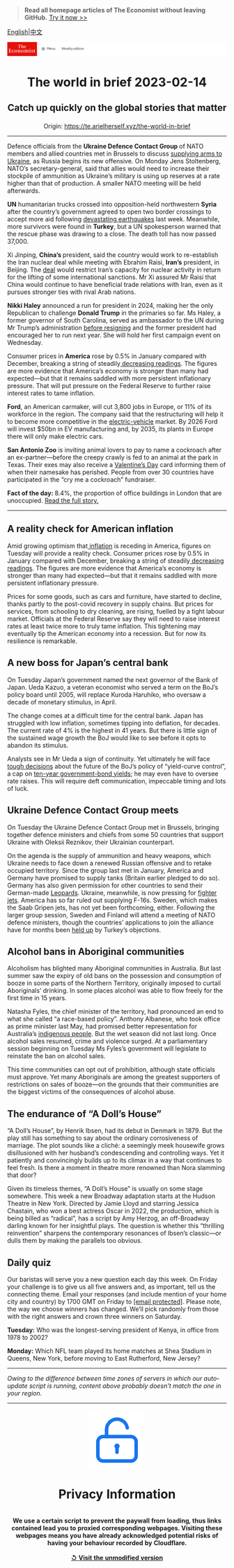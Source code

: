 > **Read all homepage articles of The Economist without leaving GitHub.** [Try it now >>](https://arielherself.github.io/te)

[English](https://github.com/arielherself/espresso/blob/main/README.md)|[中文](https://github-com.translate.goog/arielherself/espresso/blob/main/README.md?_x_tr_sl=en&_x_tr_tl=zh-CN&_x_tr_hl=zh-CN&_x_tr_pto=wapp)



![The Economist](menubar.png)

# <p align="center">The world in brief 2023-02-14</p>

## <p align="center">Catch up quickly on the global stories that matter</p>

<p align="center">Origin: <a href="https://te.arielherself.xyz/the-world-in-brief">https://te.arielherself.xyz/the-world-in-brief</a><hr>

Defence officials from the <strong>Ukraine Defence Contact Group </strong>of NATO members and allied countries met in Brussels to discuss [supplying arms to Ukraine](https://te.arielherself.xyz/europe/2023/01/21/apart-from-leopard-tanks-ukraine-is-getting-lots-of-weapons), as Russia begins its new offensive. On Monday Jens Stoltenberg, NATO’s secretary-general, said that allies would need to increase their stockpile of ammunition as Ukraine’s military is using up reserves at a rate higher than that of production. A smaller NATO meeting will be held afterwards.

<strong>UN</strong> humanitarian trucks crossed into opposition-held northwestern <strong>Syria </strong>after the country’s government agreed to open two border crossings to accept more aid following [devastating earthquakes](https://te.arielherself.xyz/europe/2023/02/09/the-earthquakes-in-turkey-and-syria-have-shaken-both-countries) last week. Meanwhile, more survivors were found in <strong>Turkey</strong>, but a UN spokesperson warned that the rescue phase was drawing to a close. The death toll has now passed 37,000.

Xi Jinping, <strong>China’s </strong>president, said the country would work to re-establish the Iran nuclear deal while meeting with Ebrahim Raisi, <strong>Iran’s</strong> president, in Beijing. The [deal](https://te.arielherself.xyz/the-economist-explains/2021/11/23/what-is-the-jcpoa-the-deal-meant-to-restrict-irans-nuclear-activity) would restrict Iran’s capacity for nuclear activity in return for the lifting of some international sanctions. Mr Xi assured Mr Raisi that China would continue to have beneficial trade relations with Iran, even as it pursues stronger ties with rival Arab nations.

<strong>Nikki Haley</strong> announced a run for president in 2024, making her the only Republican to challenge <strong>Donald Trump</strong> in the primaries so far. Ms Haley, a former governor of South Carolina, served as ambassador to the UN during Mr Trump’s administration [before resigning](https://te.arielherself.xyz/democracy-in-america/2018/10/09/nikki-haley-resigns-as-americas-ambassador-to-the-un) and the former president had encouraged her to run next year. She will hold her first campaign event on Wednesday.

Consumer prices in <strong>America</strong> rose by 0.5% in January compared with December, breaking a string of steadily[ decreasing readings](https://te.arielherself.xyz/finance-and-economics/2022/12/13/americas-inflation-fever-may-be-breaking-at-last). The figures are more evidence that America’s economy is stronger than many had expected—but that it remains saddled with more persistent inflationary pressure. That will put pressure on the Federal Reserve to further raise interest rates to tame inflation.

<strong>Ford</strong>, an American carmaker, will cut 3,800 jobs in Europe, or 11% of its workforce in the region. The company said that the restructuring will help it to become more competitive in the [electric-vehicle](https://te.arielherself.xyz/graphic-detail/2022/06/02/the-electric-vehicle-revolution-is-not-happening-fast-enough) market. By 2026 Ford will invest $50bn in EV manufacturing and, by 2035, its plants in Europe there will only make electric cars.

<strong>San Antonio Zoo</strong> is inviting animal lovers to pay to name a cockroach after an ex-partner—before the creepy crawly is fed to an animal at the park in Texas. Their exes may also receive a [Valentine’s Day](https://te.arielherself.xyz/graphic-detail/2023/02/13/a-valentines-day-cost-of-loving-index) card informing them of when their namesake has perished. People from over 30 countries have participated in the “cry me a cockroach” fundraiser.

<strong>Fact of the day: </strong>8.4%, the proportion of office buildings in London that are unoccupied. [Read the full story.](https://te.arielherself.xyz/finance-and-economics/2023/02/09/city-centres-from-offices-to-family-homes)

----------

## A reality check for American inflation

Amid growing optimism that[ inflation](https://te.arielherself.xyz/graphic-detail/2023/02/02/inflation-usually-hits-americas-poor-hardest-not-this-time) is receding in America, figures on Tuesday will provide a reality check. Consumer prices rose by 0.5% in January compared with December, breaking a string of steadily[ decreasing readings](https://te.arielherself.xyz/finance-and-economics/2022/12/13/americas-inflation-fever-may-be-breaking-at-last). The figures are more evidence that America’s economy is stronger than many had expected—but that it remains saddled with more persistent inflationary pressure.

Prices for some goods, such as cars and furniture, have started to decline, thanks partly to the post-covid recovery in supply chains. But prices for services, from schooling to dry cleaning, are rising, fuelled by a tight labour market. Officials at the Federal Reserve say they will need to raise interest rates at least twice more to truly tame inflation. This tightening may eventually tip the American economy into a recession. But for now its resilience is remarkable.

## A new boss for Japan’s central bank

On Tuesday Japan’s government named the next governor of the Bank of Japan. Ueda Kazuo, a veteran economist who served a term on the BoJ’s policy board until 2005, will replace Kuroda Haruhiko, who oversaw a decade of monetary stimulus, in April.

The change comes at a difficult time for the central bank. Japan has struggled with low inflation, sometimes tipping into deflation, for decades. The current rate of 4% is the highest in 41 years. But there is little sign of the sustained wage growth the BoJ would like to see before it opts to abandon its stimulus.  
  
 Analysts see in Mr Ueda a sign of continuity. Yet ultimately he will face [tough decisions](https://te.arielherself.xyz/finance-and-economics/2023/01/31/is-there-a-fix-for-japans-markets-mess) about the future of the BoJ’s policy of “yield-curve control”, a cap on [ten-year government-bond yields](https://te.arielherself.xyz/leaders/2023/02/02/the-bank-of-japan-should-stop-defending-its-cap-on-bond-yields); he may even have to oversee rate raises. This will require deft communication, impeccable timing and lots of luck.

## Ukraine Defence Contact Group meets

On Tuesday the Ukraine Defence Contact Group met in Brussels, bringing together defence ministers and chiefs from some 50 countries that support Ukraine with Oleksii Reznikov, their Ukrainian counterpart.   
  
 On the agenda is the supply of ammunition and heavy weapons, which Ukraine needs to face down a renewed Russian offensive and to retake occupied territory. Since the group last met in January, America and Germany have promised to supply tanks (Britain earlier pledged to do so). Germany has also given permission for other countries to send their German-made [Leopards](https://te.arielherself.xyz/the-economist-explains/2023/01/25/what-makes-germanys-leopard-2-tank-the-best-fit-for-ukraine). Ukraine, meanwhile, is now pressing for [fighter jets](https://te.arielherself.xyz/the-economist-explains/2023/02/01/why-does-ukraine-want-western-jets-and-will-it-get-them). America has so far ruled out supplying F-16s. Sweden, which makes the Saab Gripen jets, has not yet been forthcoming, either. Following the larger group session, Sweden and Finland will attend a meeting of NATO defence ministers, though the countries’ applications to join the alliance have for months been [held up](https://te.arielherself.xyz/europe/2023/02/02/a-burnt-koran-holds-back-sweden-and-finland-from-joining-nato) by Turkey’s objections.

## Alcohol bans in Aboriginal communities

Alcoholism has blighted many Aboriginal communities in Australia. But last summer saw the expiry of old bans on the possession and consumption of booze in some parts of the Northern Territory, originally imposed to curtail Aboriginals’ drinking. In some places alcohol was able to flow freely for the first time in 15 years.  
  
 Natasha Fyles, the chief minister of the territory, had pronounced an end to what she called “a race-based policy”. Anthony Albanese, who took office as prime minister last May, had promised better representation for Australia’s [indigenous people](https://te.arielherself.xyz/asia/2022/08/11/australias-leader-wants-to-include-aboriginals-in-the-constitution). But the wet season did not last long. Once alcohol sales resumed, crime and violence surged. At a parliamentary session beginning on Tuesday Ms Fyles’s government will legislate to reinstate the ban on alcohol sales.  
  
 This time communities can opt out of prohibition, although state officials must approve. Yet many Aboriginals are among the greatest supporters of restrictions⁠ on sales of booze—on the grounds that their communities are the biggest victims of the consequences of alcohol abuse.

## The endurance of “A Doll’s House”

“A Doll’s House”, by Henrik Ibsen, had its debut in Denmark in 1879. But the play still has something to say about the ordinary corrosiveness of marriage. The plot sounds like a cliché: a seemingly meek housewife grows disillusioned with her husband’s condescending and controlling ways. Yet it patiently and convincingly builds up to its climax in a way that continues to feel fresh. Is there a moment in theatre more renowned than Nora slamming that door?  
  
 Given its timeless themes, “A Doll’s House” is usually on some stage somewhere. This week a new Broadway adaptation starts at the Hudson Theatre in New York. Directed by Jamie Lloyd and starring Jessica Chastain, who won a best actress Oscar in 2022, the production, which is being billed as “radical”, has a script by Amy Herzog, an off-Broadway darling known for her insightful plays. The question is whether this “thrilling reinvention” sharpens the contemporary resonances of Ibsen’s classic—or dulls them by making the parallels too obvious.

## Daily quiz

Our baristas will serve you a new question each day this week. On Friday your challenge is to give us all five answers and, as important, tell us the connecting theme. Email your responses (and include mention of your home city and country) by 1700 GMT on Friday to [<span class="__cf_email__" data-cfemail="ecbd998596a99f9c9e899f9f83ac898f83828381859f98c28f8381">[email&#160;protected]</span>](https://mail.google.com/mail/?view=cm&amp;fs=1&amp;tf=1&amp;to=QuizEspresso@te.arielherself.xyz). Please note, the way we choose winners has changed. We’ll pick randomly from those with the right answers and crown three winners on Saturday.

<strong>Tuesday:</strong> Who was the longest-serving president of Kenya, in office from 1978 to 2002?

<strong>Monday:</strong> Which NFL team played its home matches at Shea Stadium in Queens, New York, before moving to East Rutherford, New Jersey?

----------

*Owing to the difference between time zones of servers in which our auto-update script is running, content above probably doesn't match the one in your region.*

|<br><div align="center"><img src="unlock.png" /><h1>Privacy Information</h1></div></br>We use a certain script to prevent the paywall from loading, thus links contained lead you to proxied corresponding webpages. Visiting these webpages means you have already acknowledged potential risks of having your behaviour recorded by Cloudflare.<br><br>[&#x21BA; Visit the unmodified version](README.raw.md)<br><br>|
|-----|
